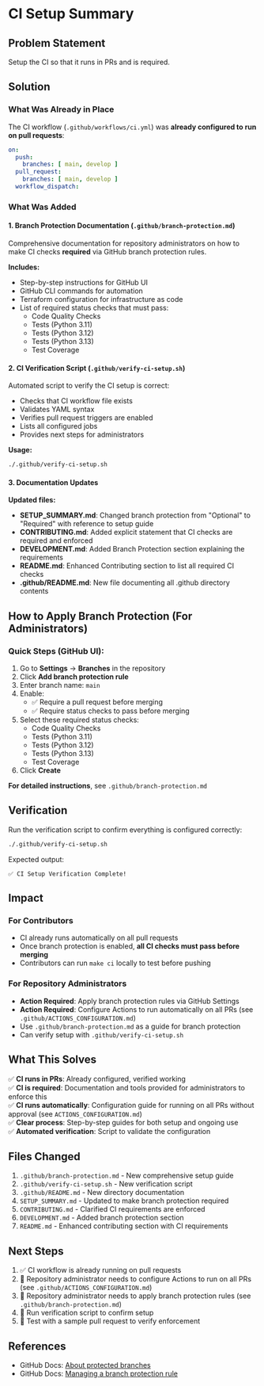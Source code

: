 # CI Setup Summary

## Problem Statement
Setup the CI so that it runs in PRs and is required.

## Solution

### What Was Already in Place
The CI workflow (`.github/workflows/ci.yml`) was **already configured to run on pull requests**:
```yaml
on:
  push:
    branches: [ main, develop ]
  pull_request:
    branches: [ main, develop ]
  workflow_dispatch:
```

### What Was Added

#### 1. Branch Protection Documentation (`.github/branch-protection.md`)
Comprehensive documentation for repository administrators on how to make CI checks **required** via GitHub branch protection rules.

**Includes:**
- Step-by-step instructions for GitHub UI
- GitHub CLI commands for automation
- Terraform configuration for infrastructure as code
- List of required status checks that must pass:
  - Code Quality Checks
  - Tests (Python 3.11)
  - Tests (Python 3.12)
  - Tests (Python 3.13)
  - Test Coverage

#### 2. CI Verification Script (`.github/verify-ci-setup.sh`)
Automated script to verify the CI setup is correct:
- Checks that CI workflow file exists
- Validates YAML syntax
- Verifies pull request triggers are enabled
- Lists all configured jobs
- Provides next steps for administrators

**Usage:**
```bash
./.github/verify-ci-setup.sh
```

#### 3. Documentation Updates

**Updated files:**
- **SETUP_SUMMARY.md**: Changed branch protection from "Optional" to "Required" with reference to setup guide
- **CONTRIBUTING.md**: Added explicit statement that CI checks are required and enforced
- **DEVELOPMENT.md**: Added Branch Protection section explaining the requirements
- **README.md**: Enhanced Contributing section to list all required CI checks
- **.github/README.md**: New file documenting all .github directory contents

## How to Apply Branch Protection (For Administrators)

### Quick Steps (GitHub UI):
1. Go to **Settings** → **Branches** in the repository
2. Click **Add branch protection rule**
3. Enter branch name: `main`
4. Enable:
   - ✅ Require a pull request before merging
   - ✅ Require status checks to pass before merging
5. Select these required status checks:
   - Code Quality Checks
   - Tests (Python 3.11)
   - Tests (Python 3.12)
   - Tests (Python 3.13)
   - Test Coverage
6. Click **Create**

**For detailed instructions**, see `.github/branch-protection.md`

## Verification

Run the verification script to confirm everything is configured correctly:
```bash
./.github/verify-ci-setup.sh
```

Expected output:
```
✅ CI Setup Verification Complete!
```

## Impact

### For Contributors
- CI already runs automatically on all pull requests
- Once branch protection is enabled, **all CI checks must pass before merging**
- Contributors can run `make ci` locally to test before pushing

### For Repository Administrators
- **Action Required**: Apply branch protection rules via GitHub Settings
- **Action Required**: Configure Actions to run automatically on all PRs (see `.github/ACTIONS_CONFIGURATION.md`)
- Use `.github/branch-protection.md` as a guide for branch protection
- Can verify setup with `.github/verify-ci-setup.sh`

## What This Solves

✅ **CI runs in PRs**: Already configured, verified working  
✅ **CI is required**: Documentation and tools provided for administrators to enforce this  
✅ **CI runs automatically**: Configuration guide for running on all PRs without approval (see `ACTIONS_CONFIGURATION.md`)  
✅ **Clear process**: Step-by-step guides for both setup and ongoing use  
✅ **Automated verification**: Script to validate the configuration  

## Files Changed

1. `.github/branch-protection.md` - New comprehensive setup guide
2. `.github/verify-ci-setup.sh` - New verification script
3. `.github/README.md` - New directory documentation
4. `SETUP_SUMMARY.md` - Updated to make branch protection required
5. `CONTRIBUTING.md` - Clarified CI requirements are enforced
6. `DEVELOPMENT.md` - Added branch protection section
7. `README.md` - Enhanced contributing section with CI requirements

## Next Steps

1. ✅ CI workflow is already running on pull requests
2. 🔲 Repository administrator needs to configure Actions to run on all PRs (see `.github/ACTIONS_CONFIGURATION.md`)
3. 🔲 Repository administrator needs to apply branch protection rules (see `.github/branch-protection.md`)
4. 🔲 Run verification script to confirm setup
5. 🔲 Test with a sample pull request to verify enforcement

## References

- GitHub Docs: [About protected branches](https://docs.github.com/en/repositories/configuring-branches-and-merges-in-your-repository/managing-protected-branches/about-protected-branches)
- GitHub Docs: [Managing a branch protection rule](https://docs.github.com/en/repositories/configuring-branches-and-merges-in-your-repository/managing-protected-branches/managing-a-branch-protection-rule)
